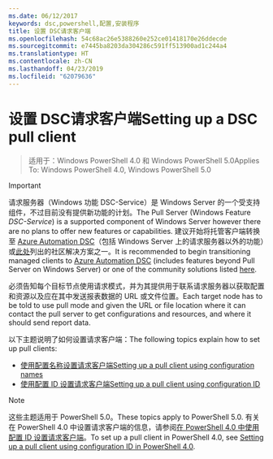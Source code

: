 ```yaml
---
ms.date: 06/12/2017
keywords: dsc,powershell,配置,安装程序
title: 设置 DSC请求客户端
ms.openlocfilehash: 54c68ac26e5388260e252ce01418170e26ddecde
ms.sourcegitcommit: e7445ba8203da304286c591ff513900ad1c244a4
ms.translationtype: HT
ms.contentlocale: zh-CN
ms.lasthandoff: 04/23/2019
ms.locfileid: "62079636"
---
```

# <a name="setting-up-a-dsc-pull-client"></a><span data-ttu-id="86c4a-103">设置 DSC请求客户端</span><span class="sxs-lookup"><span data-stu-id="86c4a-103">Setting up a DSC pull client</span></span>

> <span data-ttu-id="86c4a-104">适用于：Windows PowerShell 4.0 和 Windows PowerShell 5.0</span><span class="sxs-lookup"><span data-stu-id="86c4a-104">Applies To: Windows PowerShell 4.0, Windows PowerShell 5.0</span></span>

> [!IMPORTANT]
> <span data-ttu-id="86c4a-105">请求服务器（Windows 功能 DSC-Service）是 Windows Server 的一个受支持组件，不过目前没有提供新功能的计划。</span><span class="sxs-lookup"><span data-stu-id="86c4a-105">The Pull Server (Windows Feature *DSC-Service*) is a supported component of Windows Server however there are no plans to offer new features or capabilities.</span></span> <span data-ttu-id="86c4a-106">建议开始将托管客户端转换至 [Azure Automation DSC](/azure/automation/automation-dsc-getting-started)（包括 Windows Server 上的请求服务器以外的功能）或[此处](pullserver.md#community-solutions-for-pull-service)列出的社区解决方案之一。</span><span class="sxs-lookup"><span data-stu-id="86c4a-106">It is recommended to begin transitioning managed clients to [Azure Automation DSC](/azure/automation/automation-dsc-getting-started) (includes features beyond Pull Server on Windows Server) or one of the community solutions listed [here](pullserver.md#community-solutions-for-pull-service).</span></span>

<span data-ttu-id="86c4a-107">必须告知每个目标节点使用请求模式，并为其提供用于联系请求服务器以获取配置和资源以及应在其中发送报表数据的 URL 或文件位置。</span><span class="sxs-lookup"><span data-stu-id="86c4a-107">Each target node has to be told to use pull mode and given the URL or file location where it can contact the pull server to get configurations and resources, and where it should send report data.</span></span>

<span data-ttu-id="86c4a-108">以下主题说明了如何设置请求客户端：</span><span class="sxs-lookup"><span data-stu-id="86c4a-108">The following topics explain how to set up pull clients:</span></span>

* [<span data-ttu-id="86c4a-109">使用配置名称设置请求客户端</span><span class="sxs-lookup"><span data-stu-id="86c4a-109">Setting up a pull client using configuration names</span></span>](pullClientConfigNames.md)
* [<span data-ttu-id="86c4a-110">使用配置 ID 设置请求客户端</span><span class="sxs-lookup"><span data-stu-id="86c4a-110">Setting up a pull client using configuration ID</span></span>](pullClientConfigID.md)

> [!NOTE]
> <span data-ttu-id="86c4a-111">这些主题适用于 PowerShell 5.0。</span><span class="sxs-lookup"><span data-stu-id="86c4a-111">These topics apply to PowerShell 5.0.</span></span> <span data-ttu-id="86c4a-112">有关在 PowerShell 4.0 中设置请求客户端的信息，请参阅[在 PowerShell 4.0 中使用配置 ID 设置请求客户端](pullClientConfigID4.md)。</span><span class="sxs-lookup"><span data-stu-id="86c4a-112">To set up a pull client in PowerShell 4.0, see [Setting up a pull client using configuration ID in PowerShell 4.0](pullClientConfigID4.md).</span></span>